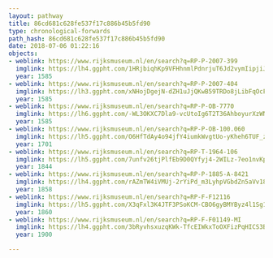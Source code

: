```yaml
---
layout: pathway
title: 86cd681c628fe537f17c886b45b5fd90
type: chronological-forwards
path_hash: 86cd681c628fe537f17c886b45b5fd90
date: 2018-07-06 01:22:16
objects:
- weblink: https://www.rijksmuseum.nl/en/search?q=RP-P-2007-399
  imglink: https://lh4.ggpht.com/1HRjbiqhKp9VFHhnmlPdnrjuT6Jd2vymIipjiJSwiIY8viSxjFlImPua9SuVyCfDpR5YSHoo-swsOJcRjXJfbJtYFQ=s200
  year: 1585
- weblink: https://www.rijksmuseum.nl/en/search?q=RP-P-2007-404
  imglink: https://lh3.ggpht.com/xNHojDgejN-dZH1uJjQKwB59TRDo8jLibFqOcF5DmWohBfu6E6I4o0x3nfjNlwDGk7QgEZJS1nO65-dpACarK9qkWaY=s200
  year: 1585
- weblink: https://www.rijksmuseum.nl/en/search?q=RP-P-OB-7770
  imglink: https://lh6.ggpht.com/-WL3OKXC7Dla9-vcUtoIg6T2T36AhboyurXzWN_fmu6jMXYAnUixV6jLj2R15F-LsIP8-TBDn7ABw_fjPybmi7saoA=s200
  year: 1585
- weblink: https://www.rijksmuseum.nl/en/search?q=RP-P-OB-100.060
  imglink: https://lh5.ggpht.com/O6HfTdAy4o94jfY4iumkWvgtUo-yKheh6TUF_z0M9JawuW7Sb9Z5qf4ij-gD7qaA-VUnfYXZhFr570Uef1wxSoIkog=s200
  year: 1701
- weblink: https://www.rijksmuseum.nl/en/search?q=RP-T-1964-106
  imglink: https://lh5.ggpht.com/7unfv26tjPlfEb9D0QYfyj4-2WILz-7eo1nvKpmMHA5_vl0dtNLbeHG-bGB0E8hunCOqgdDYA27tJ7_kaeqbuEPvDrc=s200
  year: 1844
- weblink: https://www.rijksmuseum.nl/en/search?q=RP-P-1885-A-8421
  imglink: https://lh4.ggpht.com/rAZmTW4iVMUj-2rYiPd_m3LyhpVGbdZn5aVv18TMiXaxcdkT5zeJsEyHDLtN-Wjufq_q14xIHNb6irXsnZRNJ7I2jmAv=s200
  year: 1858
- weblink: https://www.rijksmuseum.nl/en/search?q=RP-F-F12116
  imglink: https://lh5.ggpht.com/X3qFxl3K4JTF3PSoKCM-CBO6gyBMYByz4l1Sg1fK29F9WiF_CyyhB0bKfwz0EKP9fi1rCtJ0C9Hg0-Lx9TzcXQP_DA=s200
  year: 1860
- weblink: https://www.rijksmuseum.nl/en/search?q=RP-F-F01149-MI
  imglink: https://lh4.ggpht.com/3bRyvhsxuzqKWk-TfcEIWkxToOXFizPqHICS3BrzWLYhlpPmTZutXko5k90ZL8VNtsCPsjiy2TjAKePNkYi_2ShT-CM=s200
  year: 1900

---
```

